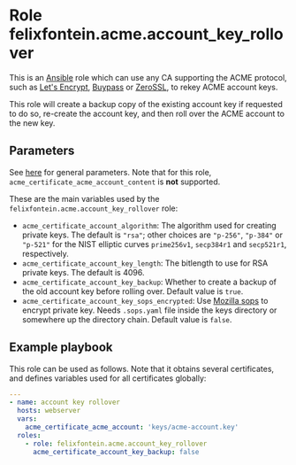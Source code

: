 # Role felixfontein.acme.account_key_rollover

This is an [Ansible](https://github.com/ansible/ansible) role which can use any CA supporting the ACME protocol, such as [Let's Encrypt](https://letsencrypt.org/), [Buypass](https://www.buypass.com/ssl/products/acme) or [ZeroSSL](https://zerossl.com/features/acme/), to rekey ACME account keys.

This role will create a backup copy of the existing account key if requested to do so, re-create the account key, and then roll over the ACME account to the new key.

## Parameters

See [here](./README.general-parameters.md) for general parameters. Note that for this role, `acme_certificate_acme_account_content` is **not** supported.

These are the main variables used by the `felixfontein.acme.account_key_rollover` role:

- `acme_certificate_account_algorithm`: The algorithm used for creating private keys. The default is `"rsa"`; other choices are `"p-256"`, `"p-384"` or `"p-521"` for the NIST elliptic curves `prime256v1`, `secp384r1` and `secp521r1`, respectively.
- `acme_certificate_account_key_length`: The bitlength to use for RSA private keys. The default is 4096.
- `acme_certificate_account_key_backup`: Whether to create a backup of the old account key before rolling over. Default value is `true`.
- `acme_certificate_account_key_sops_encrypted`: Use [Mozilla sops](https://github.com/mozilla/sops) to encrypt private key. Needs `.sops.yaml` file inside the keys directory or somewhere up the directory chain. Default value is `false`.

## Example playbook

This role can be used as follows. Note that it obtains several certificates, and defines variables used for all certificates globally:
```.yaml
---
- name: account key rollover
  hosts: webserver
  vars:
    acme_certificate_acme_account: 'keys/acme-account.key'
  roles:
    - role: felixfontein.acme.account_key_rollover
      acme_certificate_account_key_backup: false
```
